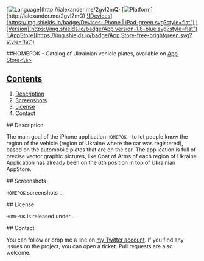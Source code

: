 [![Language](https://img.shields.io/badge/Swift-3.0-orange.svg?style=flat")](http://ialexander.me/2gvl2mQ)
[![Platform](https://img.shields.io/badge/Platform-iOS-lightgray.svg?style=flat")](http://ialexander.me/2gvl2mQ)
[![Devices](https://img.shields.io/badge/Devices-iPhone | iPad-green.svg?style=flat")](http://ialexander.me/2gvl2mQ)
[![Version](https://img.shields.io/badge/App version-1.8-blue.svg?style=flat")](http://ialexander.me/2gvl2mQ)
[![AppStore](https://img.shields.io/badge/App Store-free-brightgreen.svg?style=flat")](https://ialexander.me/2e3Zxeh)

##HOMEPOK - Catalog of Ukrainian vehicle plates, available on <a href="https://ialexander.me/2e3Zxeh">App Store<\a>

## Contents
1. [Description](#description)
2. [Screenshots](#screenshots)
3. [License](#license)
4. [Contact](#contact)

##<a name="description"> Description </a>

The main goal of the iPhone application ```HOMEPOK``` - to let people know the region of the vehicle (region of Ukraine where the car was registered), based on the automobile plates that are on the car. The application is full of precise vector graphic pictures, like Coat of Arms of each region of Ukraine.
Application has already been on the 6th position in top of Ukrainian AppStore.

##<a name="screenshots"> Screenshots </a>

```HOMEPOK``` screenshots ...

##<a name="license"> License </a>

```HOMEPOK``` is released under ...

##<a name="contact"> Contact </a>

You can follow or drop me a line on [my Twitter account](https://twitter.com/iAlexander13). If you find any issues on the project, you can open a ticket. Pull requests are also welcome.
